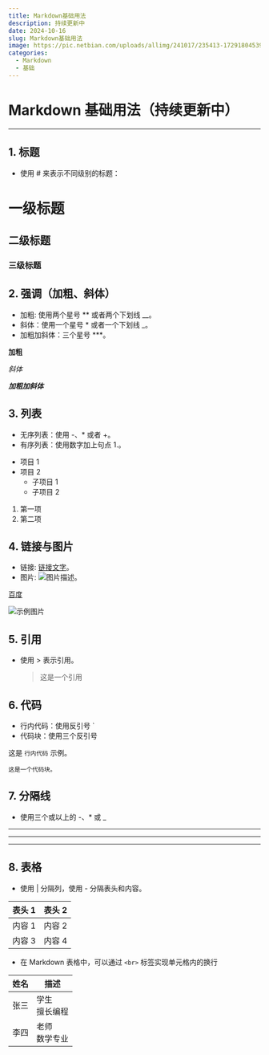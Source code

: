 ```yaml
---
title: Markdown基础用法
description: 持续更新中
date: 2024-10-16
slug: Markdown基础用法
image: https://pic.netbian.com/uploads/allimg/241017/235413-17291804539de2.jpg
categories:
  - Markdown
  - 基础
---
```


# Markdown 基础用法（持续更新中）

---

## 1. 标题

- 使用 # 来表示不同级别的标题：

# 一级标题

## 二级标题

### 三级标题

## 2. 强调（加粗、斜体）

- 加粗: 使用两个星号 \*\* 或者两个下划线 \_\_。
- 斜体：使用一个星号 \* 或者一个下划线 \_。
- 加粗加斜体：三个星号 \*\*\*。

**加粗**

_斜体_

**_加粗加斜体_**

## 3. 列表

- 无序列表：使用 -、\* 或者 +。
- 有序列表：使用数字加上句点 1.。

* 项目 1
* 项目 2
  - 子项目 1
  - 子项目 2

1. 第一项
2. 第二项

## 4. 链接与图片

- 链接: [链接文字](链接地址)。
- 图片: ![图片描述](图片地址)。

[百度](https://www.baidu.com)

![示例图片](https://pss.bdstatic.com/static/superman/img/logo/bd_logo1-66368c33f8.png)

## 5. 引用

- 使用 > 表示引用。
  > 这是一个引用

## 6. 代码

- 行内代码：使用反引号 `
- 代码块：使用三个反引号

这是 `行内代码` 示例。

`这是一个代码块。`

## 7. 分隔线

- 使用三个或以上的 -、\* 或 \_

---

---

---

## 8. 表格

- 使用 | 分隔列，使用 - 分隔表头和内容。

| 表头 1 | 表头 2 |
| ------ | ------ |
| 内容 1 | 内容 2 |
| 内容 3 | 内容 4 |

- 在 Markdown 表格中，可以通过 `<br>` 标签实现单元格内的换行
  
| 姓名     | 描述                 |
| -------- | -------------------- |
| 张三     | 学生<br>擅长编程     |
| 李四     | 老师<br>数学专业     |
